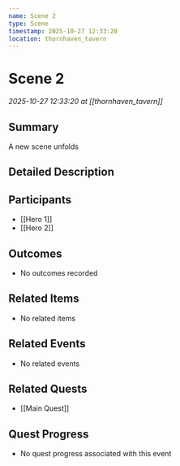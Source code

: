 ```yaml
---
name: Scene 2
type: Scene
timestamp: 2025-10-27 12:33:20
location: thornhaven_tavern
---
```


# Scene 2

*2025-10-27 12:33:20 at [[thornhaven_tavern]]*

## Summary
A new scene unfolds

## Detailed Description


## Participants
- [[Hero 1]]
- [[Hero 2]]

## Outcomes
- No outcomes recorded

## Related Items
- No related items

## Related Events
- No related events

## Related Quests
- [[Main Quest]]

## Quest Progress
- No quest progress associated with this event
